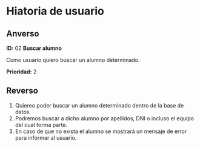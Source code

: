 # Hiatoria de usuario

## Anverso

**ID:** 02 **Buscar alumno**

Como usuario quiero buscar un alumno determinado.

**Prioridad:** 2

## Reverso

1. Quiereo poder buscar un alumno determinado dentro de la base de datos.
2. Podremos buscar a dicho alumno por apellidos, DNI o incluso el equipo del cual forma parte.
3. En caso de que no exista el alumno se mostrará un mensaje de error para informar al usuario.

